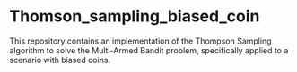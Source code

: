 # Thomson_sampling_biased_coin
This repository contains an implementation of the Thompson Sampling algorithm to solve the Multi-Armed Bandit problem, specifically applied to a scenario with biased coins. 
